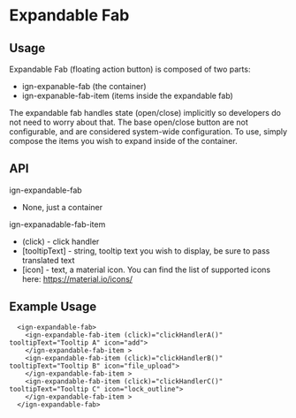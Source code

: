 # Expandable Fab

## Usage

Expandable Fab (floating action button) is composed of two parts:

- ign-expanable-fab (the container)
- ign-expanable-fab-item (items inside the expandable fab)

The expandable fab handles state (open/close) implicitly so developers do not need to worry about that. The base open/close button are not configurable, and are considered system-wide configuration. To use, simply compose the items you wish to expand inside of the container.

## API 

ign-expandable-fab

- None, just a container

ign-expanadable-fab-item

 - (click) - click handler
 - [tooltipText] - string, tooltip text you wish to display, be sure to pass translated text
 - [icon] - text, a material icon. You can find the list of supported icons here: https://material.io/icons/

## Example Usage
```
  <ign-expandable-fab>
    <ign-expandable-fab-item (click)="clickHandlerA()" tooltipText="Tooltip A" icon="add">
    </ign-expandable-fab-item >
    <ign-expandable-fab-item (click)="clickHandlerB()" tooltipText="Tooltip B" icon="file_upload">
    </ign-expandable-fab-item >
    <ign-expandable-fab-item (click)="clickHandlerC()" tooltipText="Tooltip C" icon="lock_outline">
    </ign-expandable-fab-item >
  </ign-expandable-fab>
```